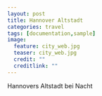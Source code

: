 ```yaml
---
layout: post
title: Hannover Altstadt
categories: travel
tags: [documentation,sample]
image:
  feature: city_web.jpg
  teaser: city_web.jpg
  credit: ""
  creditlink: ""
---
```

Hannovers Altstadt bei Nacht

